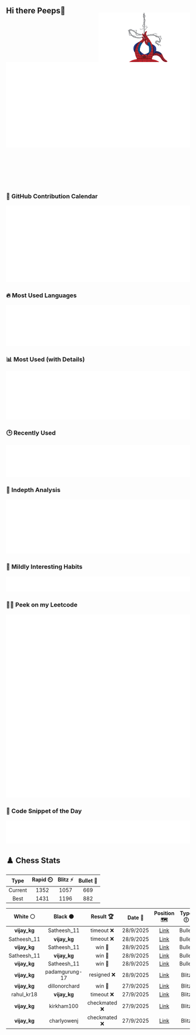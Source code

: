 ## Hi there Peeps👋

<p style="text-align: right; margin-top: -40px; position: relative; top: 15px;">
  <img src="./assets/spidertocat.png" width="250" height="250" alt="Spider-Ham swinging" align="right">
</p>

<div style="position: relative; width: 100%; height: auto;">
  <img src="./metrics.classic.svg" alt="Metrics" style="position: relative; top: -100px; left: 0; z-index: 1; display: block;">
</div>

### 📅 GitHub Contribution Calendar

![Half-year](./metrics.plugin.isocalendar.svg)

### 🔥 Most Used Languages
![Most Used](metrics.plugin.languages.svg)

### 📊 Most Used (with Details)
![Most Used Details](metrics.plugin.languages.details.svg)

### 🕒 Recently Used
![Recently Used](metrics.plugin.languages.recent.svg)

### 📌 Indepth Analysis
![Indepth](metrics.plugin.languages.indepth.svg)

### 🧠 Mildly Interesting Habits

![Habits Facts](./metrics.plugin.habits.facts.svg)

### 🧑‍💻 Peek on my Leetcode 

![LeetCode Stats](metrics.plugin.leetcode.svg)

### 📝 Code Snippet of the Day

![Code Snippet](./metrics.plugin.code.svg)

## ♟️ Chess Stats

<!--START_SECTION:chessStats-->
<!-- Automatically generated with https://github.com/Balastrong/chess-stats-action -->

| Type | Rapid ⏲️ | Blitz ⚡ | Bullet 🔫 |
|:---:|:---:|:---:|:---:|
| Current | 1352 | 1057 | 669 |
| Best | 1431 | 1196 | 882 |

| White ⚪ | Black ⚫ | Result 🏆 | Date 📅 | Position 🗺️ | Type 🕕 |
|:---:|:---:|:---:|:---:|:---:|:---:|
| **vijay_kg** | Satheesh_11 | timeout ❌ | 28/9/2025 | <a href="http://www.ee.unb.ca/cgi-bin/tervo/fen.pl?select=2k1r3/p6p/2p1N1p1/5n2/8/P6P/1PP3PK/4R3 w - - 2 30">Link</a> | Bullet |
| Satheesh_11 | **vijay_kg** | timeout ❌ | 28/9/2025 | <a href="http://www.ee.unb.ca/cgi-bin/tervo/fen.pl?select=5r2/pppn2bk/6p1/3q3r/8/3bQ3/PP3P1P/RNB1R1K1 b - - 3 22">Link</a> | Bullet |
| **vijay_kg** | Satheesh_11 | win 🥇 | 28/9/2025 | <a href="http://www.ee.unb.ca/cgi-bin/tervo/fen.pl?select=8/p7/8/8/1Pk3Q1/K7/P4R2/8 b - - 1 39">Link</a> | Bullet |
| Satheesh_11 | **vijay_kg** | win 🥇 | 28/9/2025 | <a href="http://www.ee.unb.ca/cgi-bin/tervo/fen.pl?select=r4rk1/pR3p1p/6p1/3p4/8/4PBbP/5q2/3R1K2 w - - 4 24">Link</a> | Bullet |
| **vijay_kg** | Satheesh_11 | win 🥇 | 28/9/2025 | <a href="http://www.ee.unb.ca/cgi-bin/tervo/fen.pl?select=3N1b2/pkpn2pp/1p2pn2/8/4PB2/2N5/PPP2PPP/R3K2R b KQ - 0 14">Link</a> | Bullet |
| **vijay_kg** | padamgurung-17 | resigned ❌ | 28/9/2025 | <a href="http://www.ee.unb.ca/cgi-bin/tervo/fen.pl?select=rnbqkbnr/pppp1ppp/8/4p3/4P3/8/PPPP1PPP/RNBQKBNR w KQkq e6 0 2">Link</a> | Blitz |
| **vijay_kg** | dillonorchard | win 🥇 | 27/9/2025 | <a href="http://www.ee.unb.ca/cgi-bin/tervo/fen.pl?select=8/3k1p1p/1R2pp2/3p4/8/7P/5PP1/1R4K1 b - - 0 42">Link</a> | Blitz |
| rahul_kr18 | **vijay_kg** | timeout ❌ | 27/9/2025 | <a href="http://www.ee.unb.ca/cgi-bin/tervo/fen.pl?select=1r5k/1b1Q2pq/5p1p/p7/3B4/6R1/PNr2PPP/3R2K1 b - - 8 36">Link</a> | Blitz |
| **vijay_kg** | kirkham100 | checkmated ❌ | 27/9/2025 | <a href="http://www.ee.unb.ca/cgi-bin/tervo/fen.pl?select=6k1/R4p1p/b5p1/8/2P5/1P4P1/r6P/1r2K2R w - - 1 27">Link</a> | Blitz |
| **vijay_kg** | charlyowenj | checkmated ❌ | 27/9/2025 | <a href="http://www.ee.unb.ca/cgi-bin/tervo/fen.pl?select=8/R5pp/1P2ppk1/3p4/3P4/6nP/2r5/BR2K1r1 w - - 4 34">Link</a> | Blitz |

<!--END_SECTION:chessStats-->
